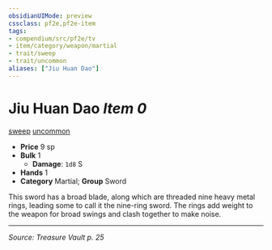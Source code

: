 ```yaml
---
obsidianUIMode: preview
cssclass: pf2e,pf2e-item
tags:
- compendium/src/pf2e/tv
- item/category/weapon/martial
- trait/sweep
- trait/uncommon
aliases: ["Jiu Huan Dao"]
---
```

# Jiu Huan Dao *Item 0*  
[sweep](sweep.md "Sweep Weapon Trait")  [uncommon](uncommon.md "Uncommon Rarity Trait")  

- **Price** 9 sp
- **Bulk** 1
  - **Damage**: `1d8` S
- **Hands** 1
- **Category** Martial; **Group** Sword 

This sword has a broad blade, along which are threaded nine heavy metal rings, leading some to call it the nine-ring sword. The rings add weight to the weapon for broad swings and clash together to make noise.


---
*Source: Treasure Vault p. 25*